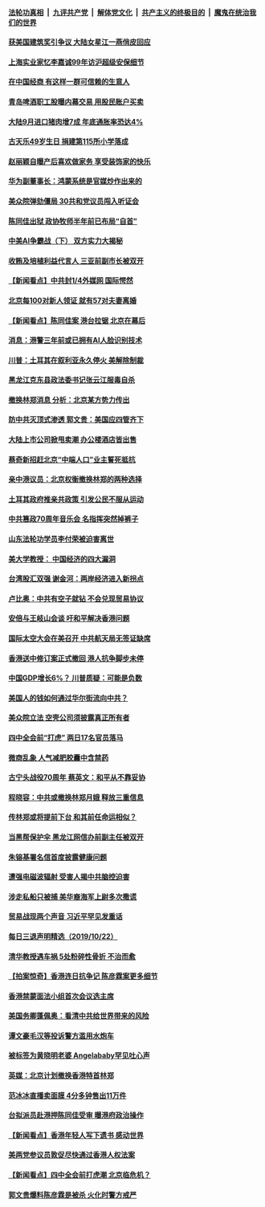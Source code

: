 ####  [法轮功真相](../../../../basic/blob/master/README.md?t=10240401) &nbsp;|&nbsp; [九评共产党](../../../../9ping.md/blob/master/README.md?t=10240401) &nbsp;|&nbsp; [解体党文化](../../../../jtdwh.md/blob/master/README.md?t=10240401)  &nbsp;|&nbsp; [共产主义的终极目的](../../../../gczydzjmd.md/blob/master/README.md?t=10240401) &nbsp;|&nbsp; [魔鬼在统治我们的世界](../../../../mgztzwmdsj.md/blob/master/README.md?t=10240401) 

#### [获美国建筑奖引争议 大陆女星江一燕俏皮回应](../pages/nsc413/n11607435.md?t=10240401) 

#### [上海实业家忆李嘉诚99年访沪超级安保细节](../pages/nsc413/n11608002.md?t=10240401) 

#### [在中国经商 有这样一群可信赖的生意人](../pages/nsc413/n11582447.md?t=10240401) 

#### [青岛啤酒职工股曝内幕交易 用股民账户买卖](../pages/nsc413/n11605855.md?t=10240401) 

#### [大陆9月进口猪肉增7成 年底通胀率恐达4%](../pages/nsc413/n11608010.md?t=10240401) 

#### [古天乐49岁生日 捐建第115所小学落成](../pages/nsc413/n11607703.md?t=10240401) 

#### [赵丽颖自曝产后喜欢做家务 享受装饰家的快乐](../pages/nsc413/n11607896.md?t=10240401) 

#### [华为副董事长：鸿蒙系统是官媒炒作出来的](../pages/nsc413/n11607886.md?t=10240401) 

#### [美众院弹劾僵局 30共和党议员闯入听证会](../pages/nsc413/n11607746.md?t=10240401) 

#### [陈同佳出狱 政协牧师半年前已布局“自首”](../pages/nsc413/n11607928.md?t=10240401) 

#### [中美AI争霸战（下） 双方实力大揭秘](../pages/nsc413/n11596204.md?t=10240401) 

#### [收贿及培植利益代言人 三亚前副市长被双开](../pages/nsc413/n11607861.md?t=10240401) 

#### [【新闻看点】中共封1/4外媒网 国际愕然](../pages/nsc413/n11607690.md?t=10240401) 

#### [北京每100对新人领证 就有57对夫妻离婚](../pages/nsc413/n11607895.md?t=10240401) 

#### [【新闻看点】陈同佳案 港台拉锯 北京在幕后](../pages/nsc413/n11607481.md?t=10240401) 

#### [消息：港警三年前或已拥有AI人脸识别技术](../pages/nsc413/n11607739.md?t=10240401) 

#### [川普：土耳其在叙利亚永久停火 美解除制裁](../pages/nsc413/n11607416.md?t=10240401) 

#### [黑龙江克东县政法委书记张云江服毒自杀](../pages/nsc413/n11607520.md?t=10240401) 

#### [撤换林郑消息 分析：北京某方势力传出](../pages/nsc413/n11607718.md?t=10240401) 

#### [防中共灭顶式渗透 郭文贵：美国应四管齐下](../pages/nsc413/n11607221.md?t=10240401) 

#### [大陆上市公司掀甩卖潮 办公楼酒店皆出售](../pages/nsc413/n11607498.md?t=10240401) 

#### [蔡奇新招赶北京“中端人口”业主誓死抵抗](../pages/nsc413/n11607577.md?t=10240401) 

#### [亲中港议员：北京权衡撤换林郑的两种选择](../pages/nsc413/n11607466.md?t=10240401) 

#### [土耳其政府推亲共政策 引发公民不服从运动](../pages/nsc413/n11607259.md?t=10240401) 

#### [中共篡政70周年音乐会 名指挥突然掉裤子](../pages/nsc413/n11607434.md?t=10240401) 

#### [山东法轮功学员李付荣被迫害离世](../pages/nsc413/n11606884.md?t=10240401) 

#### [美大学教授： 中国经济的四大漏洞](../pages/nsc413/n11605366.md?t=10240401) 

#### [台湾股汇双强 谢金河：两岸经济进入新拐点](../pages/nsc413/n11607071.md?t=10240401) 

#### [卢比奥：中共有空子就钻 不会兑现贸易协议](../pages/nsc413/n11607317.md?t=10240401) 

#### [安倍与王岐山会谈 吁和平解决香港问题](../pages/nsc413/n11606909.md?t=10240401) 


#### [国际太空大会在美召开 中共航天局无签证缺席](../pages/nsc413/n11606975.md?t=10240401) 

#### [香港送中修订案正式撤回 港人抗争脚步未停](../pages/nsc413/n11606683.md?t=10240401) 

#### [中国GDP增长6%？ 川普质疑：可能是负数](../pages/nsc413/n11606807.md?t=10240401) 

#### [美国人的钱如何通过华尔街流向中共？](../pages/nsc413/n11606723.md?t=10240401) 

#### [美众院立法 空壳公司须披露真正所有者](../pages/nsc413/n11606647.md?t=10240401) 

#### [四中全会前“打虎” 两日17名官员落马](../pages/nsc413/n11606374.md?t=10240401) 

#### [微商乱象 人气减肥胶囊中含禁药](../pages/nsc413/n11606156.md?t=10240401) 

#### [古宁头战役70周年 蔡英文：和平从不靠妥协](../pages/nsc413/n11606286.md?t=10240401) 

#### [程晓容：中共或撤换林郑月娥 释放三重信息](../pages/nsc413/n11606557.md?t=10240401) 

#### [传林郑或将提前下台 和其前任命运相似？](../pages/nsc413/n11605839.md?t=10240401) 

#### [当黑帮保护伞 黑龙江网信办前副主任被双开](../pages/nsc413/n11606406.md?t=10240401) 

#### [朱镕基署名信首度披露健康问题](../pages/nsc413/n11606318.md?t=10240401) 

#### [遭强电磁波辐射 受害人揭中共脑控迫害](../pages/nsc413/n11606068.md?t=10240401) 

#### [涉走私船只被捕 美华裔海军上尉多次撒谎](../pages/nsc413/n11606079.md?t=10240401) 

#### [贸易战现两个声音 习近平罕见发重话](../pages/nsc413/n11601361.md?t=10240401) 

#### [每日三退声明精选（2019/10/22）](../pages/nsc413/n11606126.md?t=10240401) 

#### [清华教授遇车祸 5处粉碎性骨折 不治而愈](../pages/nsc413/n11605495.md?t=10240401) 

#### [【拍案惊奇】香港连日抗争记 陈彦霖案更多细节](../pages/nsc413/n11605846.md?t=10240401) 

#### [香港禁蒙面法小组首次会议选主席](../pages/nsc413/n11605949.md?t=10240401) 

#### [美国务卿蓬佩奥：看清中共给世界带来的风险](../pages/nsc413/n11605908.md?t=10240401) 

#### [谭文豪毛汉等投诉警方滥用水炮车](../pages/nsc413/n11605918.md?t=10240401) 

#### [被标签为黄晓明老婆 Angelababy罕见吐心声](../pages/nsc413/n11605693.md?t=10240401) 

#### [英媒：北京计划撤换香港特首林郑](../pages/nsc413/n11605738.md?t=10240401) 

#### [范冰冰直播卖面膜 4分多钟售出11万件](../pages/nsc413/n11605514.md?t=10240401) 

#### [台拟派员赴港押陈同佳受审 曝港府政治操作](../pages/nsc413/n11605651.md?t=10240401) 

#### [【新闻看点】香港年轻人写下遗书 感动世界](../pages/nsc413/n11605474.md?t=10240401) 

#### [美两党参议员敦促尽快通过香港人权法案](../pages/nsc413/n11605588.md?t=10240401) 

#### [【新闻看点】四中全会前打虎潮 北京临危机？](../pages/nsc413/n11605315.md?t=10240401) 

#### [郭文贵爆料陈彦霖是被杀 火化时警方戒严](../pages/nsc413/n11605499.md?t=10240401) 

